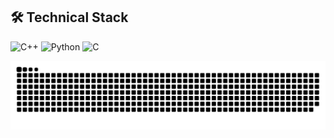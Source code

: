 ## 🛠️ Technical Stack

![C++](https://img.shields.io/badge/C++-00599C?style=for-the-badge&logo=cplusplus&logoColor=white)
![Python](https://img.shields.io/badge/Python-3776AB?style=flat-square&logo=python&logoColor=white)
![C](https://img.shields.io/badge/C-%23A8B9CC?style=for-the-badge&logo=c&logoColor=white)


<img src="https://raw.githubusercontent.com/Platane/snk/output/github-contribution-grid-snake.svg" alt="snake gif" />


